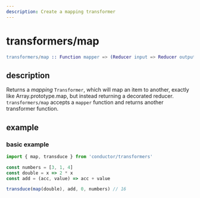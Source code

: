 ```yaml
---
description: Create a mapping transformer
---
```


# transformers/map

```erlang
transformers/map :: Function mapper => (Reducer input => Reducer output)
```

## description

Returns a _mapping_ `Transformer`, which will map an item to another, exactly like Array.prototype.map, but instead returning a decorated reducer. `transformers/map` accepts a `mapper` function and returns another transformer function.

## example

### basic example

```javascript
import { map, transduce } from 'conductor/transformers'

const numbers = [3, 1, 4]
const double = x => 2 * x
const add = (acc, value) => acc + value

transduce(map(double), add, 0, numbers) // 16
```

